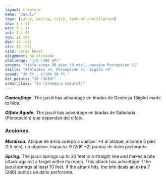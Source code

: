 ```yaml
---
layout: creature
name: "Jaculi"
tags: [Large, bestia, cr1/2, tomb-of-annihilation]
cha: 3 (-4)
wis: 8 (-1)
int: 2 (-4)
con: 11 (0)
dex: 14 (+2)
str: 15 (+2)
size: Large beast
alignment: no alineado
challenge: "1/2 (100 XP)"
senses: "Vista ciega 30 pies (9 mts), passive Perception 11"
skills: "Athleitcs +4, Percepción +1, Sigilo +4"
speed: "30 ft., climb 20 ft."
hit_points: "16 (3d10)"
armor_class: "14 (armadura natural)"
---
```


***Camouflage.*** The jaculi has advantage en tiradas de Destreza (Sigilo) made to hide.

***Olfato Agudo.*** The jaculi has advantage en tiradas de Sabiduría (Percepción) que dependan del olfato.

### Acciones

***Mordisco.*** Ataque de arma cuerpo a cuerpo: +4 al ataque, alcance 5 pies (1.5 mts), un objetivo. Impacto: 9 (2d6 +2) puntos de daño perforante.

***Spring.*** The jaculi springs up to 30 feet in a straight line and makes a bite attack against a target within its reach. This attack has advantage if the jaculi springs at least 10 feet. If the attack hits, the bite deals an extra 7 (2d6) puntos de daño perforante.